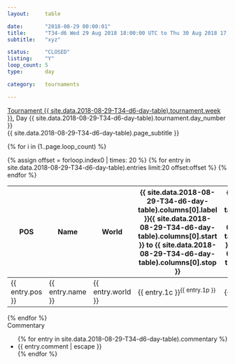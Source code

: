 ```yaml
---
layout: 	table

date: 		"2018-08-29 00:00:01"
title: 		"T34-d6 Wed 29 Aug 2018 18:00:00 UTC to Thu 30 Aug 2018 17:59:59 UTC"
subtitle: 	"xyz"

status:     "CLOSED"
listing:    "Y"
loop_count: 5
type:       day

category: 	tournaments

---
```

<div class="table_header">
  <span class="table_title"><a href="">Tournament {{ site.data.2018-08-29-T34-d6-day-table).tournament.week }}</a>, Day {{ site.data.2018-08-29-T34-d6-day-table).tournament.day_number }}</span><br>
  <span class="table_subtitle">{{ site.data.2018-08-29-T34-d6-day-table).page_subtitle }}</span>  
</div>

{% for i in (1..page.loop_count) %}
<br>
<table class="day_table">
  <colgroup>
    <col style="width:18px">
    <col style="width:55px">
    <col style="width:55px">
    <col style="width:10px">
    <col style="width:10px">
    <col style="width:10px">
    <col style="width:10px">
    <col style="width:10px">
    <col style="width:10px">
    <col style="width:10px">
    <col style="width:10px">
    <col style="width:10px">
    <col style="width:10px">
    <col style="width:10px">
    <col style="width:10px">
    <col style="width:10px">
    <col style="width:10px">
    <col style="width:10px">
    <col style="width:10px">
    <col style="width:10px">
    <col style="width:10px">
    <col style="width:10px">
    <col style="width:10px">
    <col style="width:10px">
    <col style="width:10px">
    <col style="width:10px">
    <col style="width:10px">
    <col style="width:18px">
  </colgroup>  
  <thead>
    <tr>
        <th>POS</th>
        <th class="AlignLeft">Name</th>
        <th class="AlignLeft">World</th>
        <th><a class="hideDisplay">{{ site.data.2018-08-29-T34-d6-day-table).columns[0].label }}<span class="showDisplayOnHover">{{ site.data.2018-08-29-T34-d6-day-table).columns[0].start }} to {{ site.data.2018-08-29-T34-d6-day-table).columns[0].stop }}</span></a></th>
        <th><a class="hideDisplay">{{ site.data.2018-08-29-T34-d6-day-table).columns[1].label }}<span class="showDisplayOnHover">{{ site.data.2018-08-29-T34-d6-day-table).columns[1].start }} to {{ site.data.2018-08-29-T34-d6-day-table).columns[1].stop }}</span></a></th>
        <th><a class="hideDisplay">{{ site.data.2018-08-29-T34-d6-day-table).columns[2].label }}<span class="showDisplayOnHover">{{ site.data.2018-08-29-T34-d6-day-table).columns[2].start }} to {{ site.data.2018-08-29-T34-d6-day-table).columns[2].stop }}</span></a></th>
        <th><a class="hideDisplay">{{ site.data.2018-08-29-T34-d6-day-table).columns[3].label }}<span class="showDisplayOnHover">{{ site.data.2018-08-29-T34-d6-day-table).columns[3].start }} to {{ site.data.2018-08-29-T34-d6-day-table).columns[3].stop }}</span></a></th>
        <th><a class="hideDisplay">{{ site.data.2018-08-29-T34-d6-day-table).columns[4].label }}<span class="showDisplayOnHover">{{ site.data.2018-08-29-T34-d6-day-table).columns[4].start }} to {{ site.data.2018-08-29-T34-d6-day-table).columns[4].stop }}</span></a></th>
        <th><a class="hideDisplay">{{ site.data.2018-08-29-T34-d6-day-table).columns[5].label }}<span class="showDisplayOnHover">{{ site.data.2018-08-29-T34-d6-day-table).columns[5].start }} to {{ site.data.2018-08-29-T34-d6-day-table).columns[5].stop }}</span></a></th>
        <th><a class="hideDisplay">{{ site.data.2018-08-29-T34-d6-day-table).columns[6].label }}<span class="showDisplayOnHover">{{ site.data.2018-08-29-T34-d6-day-table).columns[6].start }} to {{ site.data.2018-08-29-T34-d6-day-table).columns[6].stop }}</span></a></th>
        <th><a class="hideDisplay">{{ site.data.2018-08-29-T34-d6-day-table).columns[7].label }}<span class="showDisplayOnHover">{{ site.data.2018-08-29-T34-d6-day-table).columns[7].start }} to {{ site.data.2018-08-29-T34-d6-day-table).columns[7].stop }}</span></a></th>
        <th><a class="hideDisplay">{{ site.data.2018-08-29-T34-d6-day-table).columns[8].label }}<span class="showDisplayOnHover">{{ site.data.2018-08-29-T34-d6-day-table).columns[8].start }} to {{ site.data.2018-08-29-T34-d6-day-table).columns[8].stop }}</span></a></th>
        <th><a class="hideDisplay">{{ site.data.2018-08-29-T34-d6-day-table).columns[9].label }}<span class="showDisplayOnHover">{{ site.data.2018-08-29-T34-d6-day-table).columns[9].start }} to {{ site.data.2018-08-29-T34-d6-day-table).columns[9].stop }}</span></a></th>
        <th><a class="hideDisplay">{{ site.data.2018-08-29-T34-d6-day-table).columns[10].label }}<span class="showDisplayOnHover">{{ site.data.2018-08-29-T34-d6-day-table).columns[10].start }} to {{ site.data.2018-08-29-T34-d6-day-table).columns[10].stop }}</span></a></th>
        <th><a class="hideDisplay">{{ site.data.2018-08-29-T34-d6-day-table).columns[11].label }}<span class="showDisplayOnHover">{{ site.data.2018-08-29-T34-d6-day-table).columns[11].start }} to {{ site.data.2018-08-29-T34-d6-day-table).columns[11].stop }}</span></a></th>
        <th><a class="hideDisplay">{{ site.data.2018-08-29-T34-d6-day-table).columns[12].label }}<span class="showDisplayOnHover">{{ site.data.2018-08-29-T34-d6-day-table).columns[12].start }} to {{ site.data.2018-08-29-T34-d6-day-table).columns[12].stop }}</span></a></th>
        <th><a class="hideDisplay">{{ site.data.2018-08-29-T34-d6-day-table).columns[13].label }}<span class="showDisplayOnHover">{{ site.data.2018-08-29-T34-d6-day-table).columns[13].start }} to {{ site.data.2018-08-29-T34-d6-day-table).columns[13].stop }}</span></a></th>
        <th><a class="hideDisplay">{{ site.data.2018-08-29-T34-d6-day-table).columns[14].label }}<span class="showDisplayOnHover">{{ site.data.2018-08-29-T34-d6-day-table).columns[14].start }} to {{ site.data.2018-08-29-T34-d6-day-table).columns[14].stop }}</span></a></th>
        <th><a class="hideDisplay">{{ site.data.2018-08-29-T34-d6-day-table).columns[15].label }}<span class="showDisplayOnHover">{{ site.data.2018-08-29-T34-d6-day-table).columns[15].start }} to {{ site.data.2018-08-29-T34-d6-day-table).columns[15].stop }}</span></a></th>
        <th><a class="hideDisplay">{{ site.data.2018-08-29-T34-d6-day-table).columns[16].label }}<span class="showDisplayOnHover">{{ site.data.2018-08-29-T34-d6-day-table).columns[16].start }} to {{ site.data.2018-08-29-T34-d6-day-table).columns[16].stop }}</span></a></th>
        <th><a class="hideDisplay">{{ site.data.2018-08-29-T34-d6-day-table).columns[17].label }}<span class="showDisplayOnHover">{{ site.data.2018-08-29-T34-d6-day-table).columns[17].start }} to {{ site.data.2018-08-29-T34-d6-day-table).columns[17].stop }}</span></a></th>
        <th><a class="hideDisplay">{{ site.data.2018-08-29-T34-d6-day-table).columns[18].label }}<span class="showDisplayOnHover">{{ site.data.2018-08-29-T34-d6-day-table).columns[18].start }} to {{ site.data.2018-08-29-T34-d6-day-table).columns[18].stop }}</span></a></th>
        <th><a class="hideDisplay">{{ site.data.2018-08-29-T34-d6-day-table).columns[19].label }}<span class="showDisplayOnHover">{{ site.data.2018-08-29-T34-d6-day-table).columns[19].start }} to {{ site.data.2018-08-29-T34-d6-day-table).columns[19].stop }}</span></a></th>
        <th><a class="hideDisplay">{{ site.data.2018-08-29-T34-d6-day-table).columns[20].label }}<span class="showDisplayOnHover">{{ site.data.2018-08-29-T34-d6-day-table).columns[20].start }} to {{ site.data.2018-08-29-T34-d6-day-table).columns[20].stop }}</span></a></th>
        <th><a class="hideDisplay">{{ site.data.2018-08-29-T34-d6-day-table).columns[21].label }}<span class="showDisplayOnHover">{{ site.data.2018-08-29-T34-d6-day-table).columns[21].start }} to {{ site.data.2018-08-29-T34-d6-day-table).columns[21].stop }}</span></a></th>
        <th><a class="hideDisplay">{{ site.data.2018-08-29-T34-d6-day-table).columns[22].label }}<span class="showDisplayOnHover">{{ site.data.2018-08-29-T34-d6-day-table).columns[22].start }} to {{ site.data.2018-08-29-T34-d6-day-table).columns[22].stop }}</span></a></th>
        <th><a class="hideDisplay">{{ site.data.2018-08-29-T34-d6-day-table).columns[23].label }}<span class="showDisplayOnHover">{{ site.data.2018-08-29-T34-d6-day-table).columns[23].start }} to {{ site.data.2018-08-29-T34-d6-day-table).columns[23].stop }}</span></a></th>
        <th>Total</th>
    </tr>
  </thead>
  {% assign offset = forloop.index0 | times: 20 %}
<tbody>
{% for entry in site.data.2018-08-29-T34-d6-day-table).entries limit:20 offset:offset %}
  <tr>
    <td class="pl{{ entry.pos }}">{{ entry.pos }}</td>
    <td class="AlignLeft">{{ entry.name }}</td>
    <td class="AlignLeft">{{ entry.world }}</td>
    <td class="pl{{ entry.1p }}">{{ entry.1c }}<sup>{{ entry.1p }}</sup></td>
    <td class="pl{{ entry.2p }}">{{ entry.2c }}<sup>{{ entry.2p }}</sup></td>
    <td class="pl{{ entry.3p }}">{{ entry.3c }}<sup>{{ entry.3p }}</sup></td>
    <td class="pl{{ entry.4p }}">{{ entry.4c }}<sup>{{ entry.4p }}</sup></td>
    <td class="pl{{ entry.5p }}">{{ entry.5c }}<sup>{{ entry.5p }}</sup></td>
    <td class="pl{{ entry.6p }}">{{ entry.6c }}<sup>{{ entry.6p }}</sup></td>
    <td class="pl{{ entry.7p }}">{{ entry.7c }}<sup>{{ entry.7p }}</sup></td>
    <td class="pl{{ entry.8p }}">{{ entry.8c }}<sup>{{ entry.8p }}</sup></td>
    <td class="pl{{ entry.9p }}">{{ entry.9c }}<sup>{{ entry.9p }}</sup></td>
    <td class="pl{{ entry.10p }}">{{ entry.10c }}<sup>{{ entry.10p }}</sup></td>
    <td class="pl{{ entry.11p }}">{{ entry.11c }}<sup>{{ entry.11p }}</sup></td>
    <td class="pl{{ entry.12p }}">{{ entry.12c }}<sup>{{ entry.12p }}</sup></td>
    <td class="pl{{ entry.13p }}">{{ entry.13c }}<sup>{{ entry.13p }}</sup></td>
    <td class="pl{{ entry.14p }}">{{ entry.14c }}<sup>{{ entry.14p }}</sup></td>
    <td class="pl{{ entry.15p }}">{{ entry.15c }}<sup>{{ entry.15p }}</sup></td>
    <td class="pl{{ entry.16p }}">{{ entry.16c }}<sup>{{ entry.16p }}</sup></td>
    <td class="pl{{ entry.17p }}">{{ entry.17c }}<sup>{{ entry.17p }}</sup></td>
    <td class="pl{{ entry.18p }}">{{ entry.18c }}<sup>{{ entry.18p }}</sup></td>
    <td class="pl{{ entry.19p }}">{{ entry.19c }}<sup>{{ entry.19p }}</sup></td>
    <td class="pl{{ entry.20p }}">{{ entry.20c }}<sup>{{ entry.20p }}</sup></td>
    <td class="pl{{ entry.21p }}">{{ entry.21c }}<sup>{{ entry.21p }}</sup></td>
    <td class="pl{{ entry.22p }}">{{ entry.22c }}<sup>{{ entry.22p }}</sup></td>
    <td class="pl{{ entry.23p }}">{{ entry.23c }}<sup>{{ entry.23p }}</sup></td>
    <td class="pl{{ entry.24p }}">{{ entry.24c }}<sup>{{ entry.24p }}</sup></td>
    <td>{{ entry.total }}</td>
  </tr>
{% endfor %}  
</tbody>
</table>
<div class="leaderboard"></div>
{% endfor %}

<div class="commentary">
  <span class="commentary_title">Commentary</span>
  <ul>
    {% for entry in site.data.2018-08-29-T34-d6-day-table).commentary %}
    <li class="commentary_list">{{ entry.comment | escape }}</li>
    {% endfor %}
  </ul>
</div>




